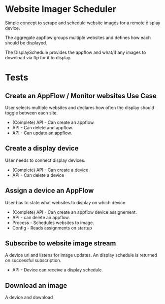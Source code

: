 # Website Imager Scheduler

Simple concept to scrape and schedule website images for a remote display device.

The aggregate appflow groups multiple websites and defines how each should be displayed.

The DisplaySchedule provides the appflow and what/if any images to download via ftp for it to display. 

# Tests

## Create an AppFlow / Monitor websites Use Case

User selects multiple websites and declares how often the display should toggle between each site.

- (Complete) API - Can create an appflow.
- API - Can delete and appflow.
- API - Can update an appflow.

## Create a display device

User needs to connect display devices.

- (Complete) API - Can create a device
- API - Can delete a device

## Assign a device an AppFlow

User has to state what websites to display on which device.

- (Complete) API - Can create an appflow device assignement.
- API - can delete an appflow.
- Process - Schedules websites to image.
- Config - Reads assignments on startup

## Subscribe to website image stream

A device url and listens for image updates. An display schedule is returned on successful subscription.

- API - Device can receive a display schedule.

## Download an image

A device and download




